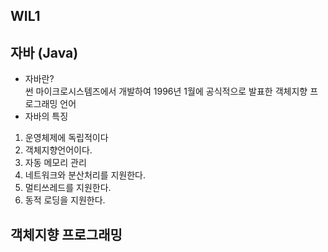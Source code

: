 ## WIL1
자바 (Java)
---
* 자바란?   
썬 마이크로시스템즈에서 개발하여 1996년 1월에 공식적으로 발표한 객체지향 프로그래밍 언어
* 자바의 특징
1. 운영체제에 독립적이다
2. 객체지향언어이다.
3. 자동 메모리 관리
4. 네트워크와 분산처리를 지원한다.
5. 멀티쓰레드를 지원한다.
6. 동적 로딩을 지원한다.

객체지향 프로그래밍
---